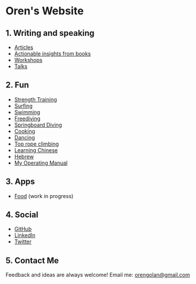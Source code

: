 <!-- numbers -->

# Oren's Website

## 1. Writing and speaking
* [Articles](articles/)
* [Actionable insights from books](actionable-books/)
* [Workshops](workshops/)
* [Talks](talks/)

## 2. Fun
* [Strength Training](strength-training/)
* [Surfing](surf/)
* [Swimming](swim/)
* [Freediving](freediving/)
* [Springboard Diving](springboard-diving/)
* [Cooking](cook/)
* [Dancing](dance/)
* [Top rope climbing](top-rope/)
* [Learning Chinese](chinese/)
* [Hebrew](hebrew/)
* [My Operating Manual](operating-manual/)

## 3. Apps
* [Food](https://oren.github.io/food/) (work in progress)

## 4. Social

* [GitHub](https://www.github.com/oren)
* [LinkedIn](https://www.linkedin.com/in/orengolan)
* [Twitter](https://www.twitter.com/oreng)

## 5. Contact Me
Feedback and ideas are always welcome! Email me: <orengolan@gmail.com>
